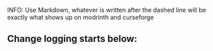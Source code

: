INFO:
Use Markdown, whatever is written after the dashed line will be exactly what shows up on modrinth and curseforge

Change logging starts below:
----------
